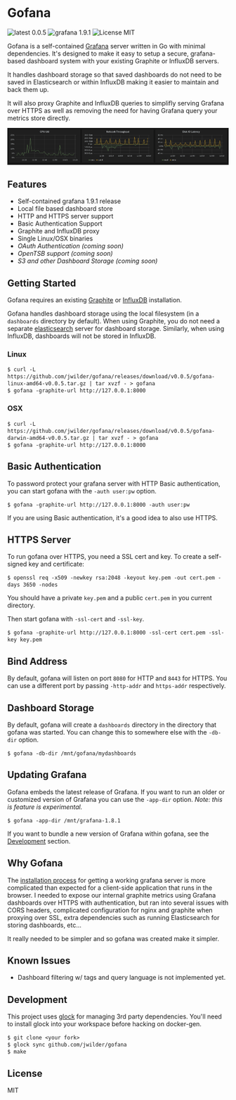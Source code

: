 # Gofana

![latest 0.0.5](https://img.shields.io/badge/latest-0.0.5-brightgreen.svg)
![grafana 1.9.1](https://img.shields.io/badge/grafana-1.9.1-orange.svg) ![License MIT](https://img.shields.io/badge/license-MIT-blue.svg)

Gofana is a self-contained [Grafana](http://grafana.org/) server written in Go with minimal dependencies.  It's designed to make it easy to setup a secure,  grafana-based dashboard system with your existing Graphite or InfluxDB servers.

It handles dashboard storage so that saved dashboards do not need to be saved in Elasticsearch or within InfluxDB making it easier to maintain and back them  up.

It will also proxy Graphite and InfluxDB queries to simplifly serving Grafana over HTTPS as well as removing the need for having Grafana query your metrics store directly.

![Grafana Graphs](docs/graphs.png "Grafana Graphs")

## Features

* Self-contained grafana 1.9.1 release
* Local file based dashboard store
* HTTP and HTTPS server support
* Basic Authentication Support
* Graphite and InfluxDB proxy
* Single Linux/OSX binaries
* _OAuth Authentication (coming soon)_
* _OpenTSB support (coming soon)_
* _S3 and other Dashboard Storage (coming soon)_

## Getting Started

Gofana requires an existing [Graphite](http://graphite.wikidot.com/) or [InfluxDB](http://influxdb.com/) installation.

Gofana handles dashboard storage using the local filesystem (in a `dashboards` directory by default).
When using Graphite, you do not need a separate [elasticsearch](http://www.elasticsearch.org/) server for dashboard storage.  Similarly, when using InfluxDB, dashboards will not be stored in InfluxDB.

### Linux
```
$ curl -L https://github.com/jwilder/gofana/releases/download/v0.0.5/gofana-linux-amd64-v0.0.5.tar.gz | tar xvzf - > gofana
$ gofana -graphite-url http://127.0.0.1:8000
```

### OSX
```
$ curl -L https://github.com/jwilder/gofana/releases/download/v0.0.5/gofana-darwin-amd64-v0.0.5.tar.gz | tar xvzf - > gofana
$ gofana -graphite-url http://127.0.0.1:8000
```

## Basic Authentication

To password protect your grafana server with HTTP Basic authentication, you can
start gofana with the `-auth user:pw` option.

```
$ gofana -graphite-url http://127.0.0.1:8000 -auth user:pw
```

If you are using Basic authentication, it's a good idea to also use HTTPS.

## HTTPS Server

To run gofana over HTTPS, you need a SSL cert and key.  To create a self-signed key and certificate:

```
$ openssl req -x509 -newkey rsa:2048 -keyout key.pem -out cert.pem -days 3650 -nodes
```

You should have a private `key.pem` and a public `cert.pem` in you current directory.

Then start gofana with `-ssl-cert` and `-ssl-key`.

```
$ gofana -graphite-url http://127.0.0.1:8000 -ssl-cert cert.pem -ssl-key key.pem
```

## Bind Address

By default, gofana will listen on port `8080` for HTTP and `8443` for HTTPS. You can use a different port by passing `-http-addr` and `https-addr` respectively.

## Dashboard Storage

By default, gofana will create a `dashboards` directory in the directory that gofana was started.  You can change this to somewhere else with the `-db-dir`
option.

```
$ gofana -db-dir /mnt/gofana/mydashboards
```

## Updating Grafana

Gofana embeds the latest release of Grafana.  If you want to run an older or customized version of Grafana you can use the `-app-dir` option.  _Note: this is feature is experimental._

```
$ gofana -app-dir /mnt/grafana-1.8.1
```

If you want to bundle a new version of Grafana within gofana, see the [Development](#development) section.


## Why Gofana

The [installation process](http://grafana.org/docs/) for getting a working grafana server is more complicated than expected for a client-side application that runs in the browser.  I needed to expose our internal graphite metrics using Grafana dashboards over HTTPS with authentication, but ran into several issues with CORS headers, complicated configuration for nginx and graphite when proxying over SSL, extra dependencies such as running Elasticsearch for storing dashboards, etc...

It really needed to be simpler and so gofana was created make it simpler.

## Known Issues

* Dashboard filtering w/ tags and query language is not implemented yet.

## Development

This project uses [glock](https://github.com/robfig/glock) for managing 3rd party dependencies.
You'll need to install glock into your workspace before hacking on docker-gen.

```
$ git clone <your fork>
$ glock sync github.com/jwilder/gofana
$ make
```

## License

MIT
